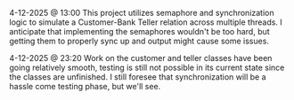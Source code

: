 4-12-2025 @ 13:00
This project utilizes semaphore and synchronization logic to simulate a Customer-Bank Teller relation across multiple
threads. I anticipate that implementing the semaphores wouldn't be too hard, but getting them to properly sync up and
output might cause some issues.

4-12-2025 @ 23:20
Work on the customer and teller classes have been going relatively smooth, testing is still not possible in its current
state since the classes are unfinished. I still foresee that synchronization will be a hassle come testing phase, but
we'll see.